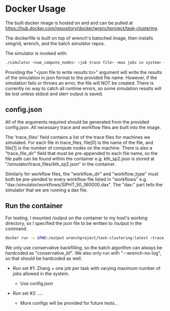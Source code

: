 # Docker Usage

The built docker image is hosted on and and can be pulled at https://hub.docker.com/repository/docker/wrenchproject/task-clustering.

The dockerfile is built on top of wrench's batsched image, then installs simgrid, wrench, and the batch simulator repos.

The simulator is invoked with:
```bash
./simulator <num_compute_nodes> <job trace file> <max jobs in system> <workflow specification> <workflow start time> <algorithm> <batch algorithm> --wrench-no-log <json file to write results to>
```
Providing the "\<json file to write results to\>" argument will write the results of the simulation in json format to the provided file name. However, if the simulation fails or throws an error, the file will NOT be created. There is currently no way to catch all runtime errors, so some simulation results will be lost unless stdout and sterr output is saved.

## config.json
All of the arguments required should be generated from the provided config.json. All necessary trace and workflow files are built into the image.

The 'trace_files' field contains a list of the trace files for machines we simulated. For each file in trace_files, file[0] is the name of the file, and file[1] is the number of compute nodes on the machine. There is also a "trace_file_dir" field that must be pre-appended to each file name, so the file path can be found within the container e.g. kth_sp2.json is stored at "/simulator/trace_files/kth_sp2.json" in the container.

Similarly for workflow files, the "workflow_dir" and "workflow_type" must both be pre-pended to every workflow file listed in "workflows" e.g. "dax:/simulator/workflows/SIPHT_50_360000.dax". The "dax:" part tells the simulator that we are running a dax file.

## Run the container
For testing, I mounted /output on the container to my host's working directory, so I specified the json file to be written to /output in the command.
```bash
docker run -v $PWD:/output wrenchproject/task-clustering:latest <trace_file[1]> <trace_file_dir + trace_file[0]> <max_sys_jobs> <"dax:" + workflow_dir + wokflow_file> <start_time> <algorithm> conservative_bf --wrench-no-log <"/output/" + file_name.json>
```

We only use conservative backfilling, so the batch algorithm can always be hardcoded as "conservative_bf". We also only run with "--wrench-no-log", so that should be hardcoded as well.

- Run set #1: Zhang + one job per task with varying maximum number of jobs allowed in the system.
    - Use config.json

- Run set #2: ....
    - More configs will be provided for future tests...

